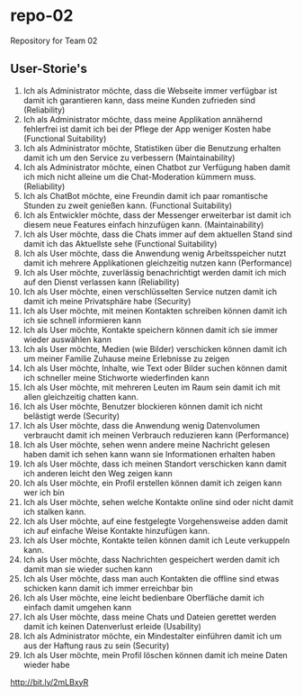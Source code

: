 # repo-02
Repository for Team 02

## User-Storie's
1. Ich als Administrator möchte, dass die Webseite immer verfügbar ist damit ich garantieren kann, dass meine Kunden zufrieden sind  (Reliability)
2. Ich als Administrator möchte, dass meine Applikation annähernd fehlerfrei ist damit ich bei der Pflege der App weniger Kosten habe  (Functional Suitability)
3. Ich als Administrator möchte, Statistiken über die Benutzung erhalten damit ich um den Service zu verbessern  (Maintainability)
4. Ich als Administrator möchte, einen Chatbot zur Verfügung haben damit ich mich nicht alleine um die Chat-Moderation kümmern muss.  (Reliability)
5. Ich als ChatBot möchte, eine Freundin damit ich paar romantische Stunden zu zweit genießen kann.  (Functional Suitability)
6. Ich als Entwickler möchte, dass der Messenger erweiterbar ist damit ich diesem neue Features einfach hinzufügen kann.  (Maintainability)
7. Ich als User möchte, dass die Chats immer auf dem aktuellen Stand sind damit ich das Aktuellste sehe  (Functional Suitability)
8. Ich als User möchte, dass die Anwendung wenig Arbeitsspeicher nutzt damit ich mehrere Applikationen gleichzeitig nutzen kann  (Performance)
9. Ich als User möchte, zuverlässig benachrichtigt werden damit ich mich auf den Dienst verlassen kann  (Reliability)
10. Ich als User möchte, einen verschlüsselten Service nutzen  damit ich damit ich meine Privatsphäre habe  (Security)
11. Ich als User möchte, mit meinen Kontakten schreiben können damit ich ich sie schnell informieren kann 
12. Ich als User möchte, Kontakte speichern können damit ich sie immer wieder auswählen kann 
13. Ich als User möchte, Medien (wie Bilder) verschicken können damit ich um meiner Familie Zuhause meine Erlebnisse zu zeigen 
14. Ich als User möchte, Inhalte, wie Text oder Bilder suchen können damit ich schneller meine Stichworte wiederfinden kann 
15. Ich als User möchte, mit mehreren Leuten im Raum sein damit ich mit allen gleichzeitig chatten kann. 
16. Ich als User möchte, Benutzer blockieren können damit ich nicht belästigt werde  (Security)
17. Ich als User möchte, dass die Anwendung wenig Datenvolumen verbraucht  damit ich meinen Verbrauch reduzieren kann  (Performance)
18. Ich als User möchte, sehen wenn andere meine Nachricht gelesen haben  damit ich sehen kann wann sie Informationen erhalten haben 
19. Ich als User möchte, dass ich meinen Standort verschicken kann  damit ich anderen leicht den Weg zeigen kann  
20. Ich als User  möchte, ein Profil erstellen können damit ich zeigen kann wer ich bin 
21. Ich als User  möchte, sehen welche Kontakte online sind oder nicht damit ich stalken kann. 
22. Ich als User  möchte, auf eine festgelegte Vorgehensweise adden damit ich auf einfache Weise Kontakte hinzufügen kann. 
23. Ich als User  möchte, Kontakte teilen können damit ich Leute verkuppeln kann. 
24. Ich als User möchte, dass Nachrichten gespeichert werden  damit ich damit man sie wieder suchen kann 
25. Ich als User möchte, dass man auch Kontakten die offline sind etwas schicken kann damit ich immer erreichbar bin 
26. Ich als User möchte, eine leicht bedienbare Oberfläche damit ich einfach damit umgehen kann 
27. Ich als User  möchte, dass meine Chats und Dateien gerettet werden damit ich keinen Datenverlust erleide  (Usability)
28. Ich als Administrator möchte, ein Mindestalter einführen damit ich um aus der Haftung raus zu sein  (Security)
29. Ich als User möchte, mein Profil löschen können damit ich meine Daten wieder habe 


http://bit.ly/2mLBxyR
